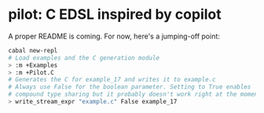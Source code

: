 # pilot: C EDSL inspired by copilot

A proper README is coming. For now, here's a jumping-off point:

```sh
cabal new-repl
# Load examples and the C generation module
> :m +Examples
> :m +Pilot.C
# Generates the C for example_17 and writes it to example.c
# Always use False for the boolean parameter. Setting to True enables
# compound type sharing but it probably doesn't work right at the moment.
> write_stream_expr "example.c" False example_17
```

